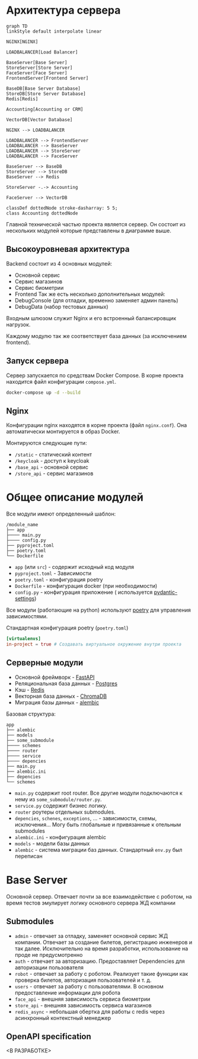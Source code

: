 # Архитектура сервера

```mermaid
graph TD
linkStyle default interpolate linear

NGINX[NGINX]

LOADBALANCER[Load Balancer]

BaseServer[Base Server]
StoreServer[Store Server]
FaceServer[Face Server]
FrontendServer[Frontend Server]

BaseDB[Base Server Database]
StoreDB[Store Server Database]
Redis[Redis]

Accounting[Accounting or CRM]

VectorDB[Vector Database]

NGINX --> LOADBALANCER

LOADBALANCER --> FrontendServer
LOADBALANCER --> BaseServer
LOADBALANCER --> StoreServer
LOADBALANCER --> FaceServer

BaseServer --> BaseDB
StoreServer --> StoreDB
BaseServer --> Redis

StoreServer -.-> Accounting

FaceServer --> VectorDB

classDef dottedNode stroke-dasharray: 5 5;
class Accounting dottedNode
```

Главной технической частью проекта является сервер.
Он состоит из нескольких модулей которые представлены в диаграмме выше.

## Высокоуровневая архитектура

Backend состоит из 4 основных модулей:

- Основной сервис
- Сервис магазинов
- Сервис биометрии
- Frontend
  Так же есть несколько дополнительных модулей:
- DebugConsole (для отладки, временно заменяет админ панель)
- DebugData (набор тестовых данных)

Входным шлюзом служит Nginx и его встроенный балансировщик нагрузок.

Каждому модулю так же соответствует база данных (за исключением frontend).

## Запуск сервера

Сервер запускается по средствам Docker Compose. В корне проекта находится файл конфигурации `compose.yml`.

```bash
docker-compose up -d --build
```

## Nginx

Конфигурации nginx находятся в корне проекта (файл `nginx.conf`).
Она автоматически монтируется в образ Docker.

Монтируются следующие пути:

- `/static` - статический контент
- `/keycloak` - доступ к keycloak
- `/base_api` - основной сервис
- `/store_api` - сервис магазинов

# Общее описание модулей

Все модули имеют определенный шаблон:

```
/module_name
├── app
├──── main.py
├──── config.py
├── pyproject.toml
├── poetry.toml
└── Dockerfile
```

- `app` (или `src`) - содержит исходный код модуля
- `pyproject.toml` - Зависимости
- `poetry.toml` - конфигурация poetry
- `Dockerfile` - конфигурация docker (при необходимости)
- `config.py` - конфигурация приложение (
  используется [pydantic-settings](https://pydantic-docs.helpmanual.io/usage/settings/))

Все модули (работающие на python) используют [poetry](https://python-poetry.org) для управления зависимостями.

Стандартная конфигурация poetry (`poetry.toml`)

```toml
[virtualenvs]
in-project = true # Создавать виртуальное окружение внутри проекта
```

## Серверные модули

- Основной фреймворк - [FastAPI](https://fastapi.tiangolo.com)
- Реляциональная база данных - [Postgres](https://www.postgresql.org/)
- Кэш - [Redis](https://redis.io/)
- Векторная база данных - [ChromaDB](https://github.com/duckdblabs/chroma)
- Миграция базы данных - [alembic](https://alembic.sqlalchemy.org/en/latest/)

Базовая структура:

```
app
├── alembic
├── models
├── some_submodule
├──── schemes
├──── router
├──── service
├──── depencies
├── main.py
├── alembic.ini
├── depencies
└── schemes
```

- `main.py` содержит root router. Все другие модули подключаются к нему из `some_submodule/router.py`.
- `service.py` содержит бизнес логику.
- `router` роутеры отдельных submodules.
- `depencies`, `schenes`, `exceptions`, ... - зависимости, схемы, исключения... Могу быть глобальные и привязанные к
  отельным
  submodules
- `alembic.ini` - конфигурация alembic
- `models` - модели базы данных
- `alembic` - система миграции баз данных. Стандартный `env.py` был переписан

# Base Server

Основной сервер. Отвечает почти за все взаимодействие с роботом, на время тестов эмулирует логику основного сервера ЖД
компании

## Submodules
- `admin` - отвечает за отладку, заменяет основной сервис ЖД компании. Отвечает за создание билетов, регистрацию инженеров
  и так далее. Исключительно на время разработки, использование на проде не предусмотренно
- `auth` - отвечает за авторизацию. Предоставляет Dependencies для авторизации пользователя
- `robot` - отвечает за работу с роботом. Реализует такие функции как проверка билетов, авторизация пользователей и т. д.
- `users` - отвечает за работу с пользователями. В основном предоставление информации для робота 
- `face_api` - внешняя зависимость сервиса биометрии
- `store_api` - внешняя зависимость сервиса магазинов
- `redis_async` - небольшая обертка для работы с redis через асинхронный контекстный менеджер 

## OpenAPI specification
<В РАЗРАБОТКЕ>

